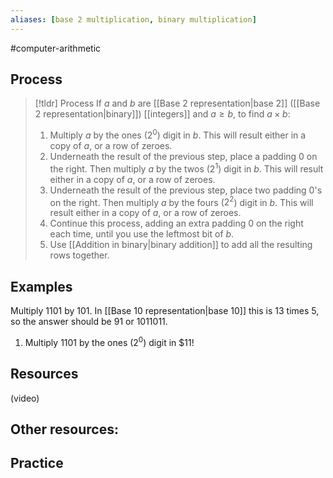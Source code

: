 ```yaml
---
aliases: [base 2 multiplication, binary multiplication]
--- 
```


#computer-arithmetic 

## Process 

> [!tldr] Process
>  If $a$ and $b$ are [[Base 2 representation|base 2]] ([[Base 2 representation|binary]]) [[integers]] and $a \geq b$, to find $a \times b$:
>  1. Multiply $a$ by the ones ($2^0$) digit in $b$. This will result either in a copy of $a$, or a row of zeroes. 
>  2. Underneath the result of the previous step, place a padding $0$ on the right. Then multiply $a$ by the twos ($2^1$) digit in $b$. This will result either in a copy of $a$, or a row of zeroes. 
>  3. Underneath the result of the previous step, place two padding $0$'s on the right. Then multiply $a$ by the fours ($2^2$) digit in $b$. This will result either in a copy of $a$, or a row of zeroes. 
>  4. Continue this process, adding an extra padding $0$ on the right each time, until you use the leftmost bit of $b$. 
>  5. Use [[Addition in binary|binary addition]] to add all the resulting rows together. 

## Examples 

Multiply $1101$ by $101$. In [[Base 10 representation|base 10]] this is $13$ times $5$, so the answer should be $91$ or $1011011$. 
1. Multiply $1101$ by the ones ($2^0$) digit in $11!
## Resources 

(video)

Other resources: 
- 

## Practice 
